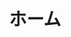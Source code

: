 ---
home: true
title: ホーム
heroImage: /photo.png
actions:
  - text: 私のプロジェクト
    link: /ja/my-projects/
    type: primary

  - text: 履歴書
    link: /ja/curriculum-vitae/
    type: secondary

features:
  - title: 学校
    details: 湖州師範学院
  - title: 専攻
    details: 電子情報工学
  - title: 研究分野
    details: 機械ビジョン、自動制御システム、組み込みシステム設計、デジタル/アナログ回路設計、フロントエンド/バックエンド開発、IoTシステム開発
  - title: 奨学金
    details: 2021-2022年度校一等奨学金、2022-2023年度校特別奨学金
  - title: コンテスト
    details: 2022年度全国大学生電子設計コンテスト省三等賞、2023年度全国大学生電子設計コンテスト国家二等賞、2024年度全国大学生電子設計コンテスト科学技術最前線招待コンテスト省一等賞
  - title: 成績点（5点満点）
    details: 平均成績点4.00、第一学期4.00、第二学期3.93、第三学期3.87、第四学期3.92、第五学期4.03、第六学期4.49
---